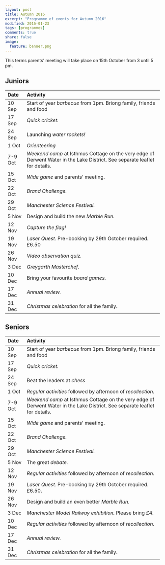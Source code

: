 ```yaml
---
layout: post
title: Autumn 2016
excerpt: "Programme of events for Autumn 2016"
modified: 2016-01-23
tags: [programmes]
comments: true
share: false
image:
  feature: banner.png
---
```


This terms parents’ meeting will take place on 15th October from 3 until 5 pm.

## Juniors

| Date | Activity |
|:--------|:-------|
| 10 Sep | Start of year *barbecue* from 1pm. Briong family, friends and food |
| 17 Sep | *Quick cricket.* |
| 24 Sep | Launching *water rockets!* |
| 1 Oct | *Orienteering* |
| 7-9 Oct | *Weekend camp* at Isthmus Cottage on the very edge of Derwent Water in the Lake District. See separate leaflet for details. |
| 15 Oct | *Wide game* and parents' meeting. |
| 22 Oct | *Brand Challenge.* |
| 29 Oct | *Manchester Science Festival.* |
| 5 Nov | Design and build the new *Marble Run.* |
| 12 Nov | *Capture the flag!* |
| 19 Nov | *Laser Quest.* Pre-booking by 29th October required. £6.50 |
| 26 Nov | *Video observation quiz.* |
| 3 Dec | *Greygarth Masterchef.* |
| 10 Dec | Bring your favourite *board games.* |
| 17 Dec | *Annual review.* |
| 31 Dec | *Christmas celebration* for all the family. |

## Seniors

| Date | Activity |
|:--------|:-------|
| 10 Sep | Start of year *barbecue* from 1pm. Briong family, friends and food |
| 17 Sep | *Quick cricket.* |
| 24 Sep | Beat the leaders at *chess* |
| 1 Oct | *Regular activities* followed by afternoon of *recollection.* |
| 7-9 Oct | *Weekend camp* at Isthmus Cottage on the very edge of Derwent Water in the Lake District. See separate leaflet for details. |
| 15 Oct | *Wide game* and parents' meeting. |
| 22 Oct | *Brand Challenge.* |
| 29 Oct | *Manchester Science Festival.* |
| 5 Nov | The great *debate.* |
| 12 Nov | *Regular activities* followed by afternoon of *recollection.* |
| 19 Nov | *Laser Quest.* Pre-booking by 29th October required. £6.50. |
| 26 Nov | Design and build an even better *Marble Run.* |
| 3 Dec | *Manchester Model Railway exhibition.* Please bring £4.|
| 10 Dec | *Regular activities* followed by afternoon of *recollection.* |
| 17 Dec | *Annual review.* |
| 31 Dec | *Christmas celebration* for all the family. |
